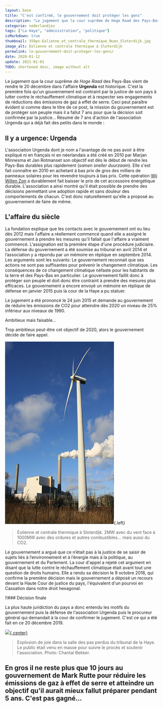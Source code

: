```yaml
---
layout: base
title: "C'est confirmé, le gouvernement doit protéger les gens"
description: "Le jugement que la cour suprême de Hoge Raad des Pays-Bas vient de rendre le 20 décembre dans l'affaire Urgenda est historique. C'est la première fois qu'un "
categorie: nederlandjes
tags: ["La Haye", "administration", "politique"]
isMarkdown: true
thumbnail: 359px-Eolienne_et_centrale_thermique_Nuon_Sloterdijk.jpg
image_alt: Éolienne et centrale thermique à Sloterdijk
permalink: le-gouvernement-doit-proteger-les-gens/
date: 2020-01-12
update: 2021-01-01
TODO: shortened desc, image without alt
---
```


Le jugement que la cour suprême *de Hoge Raad* des Pays-Bas vient de rendre le 20 décembre dans l'affaire **Urgenda** est historique. C'est la première fois qu'un gouvernement est contraint par la justice de son pays à lutter contre le réchauffement climatique et à respecter ses engagements de réductions des émissions de gaz à effet de serre. Ceci peut paraître évident si comme dans le titre de ce post, la mission du gouvernement est de protéger son peuple mais il a fallut 7 ans pour que la décision soit confirmée par la justice… Résumé de 7 ans d'action de l'association Urgenda qui a déjà fait des petits dans le monde :

## Il y a urgence: Urgenda
L'association Urgenda dont je nom a l'avantage de ne pas avoir à être expliqué ni en français ni en néerlandais a été créé en 2010 par Marjan Minnesma et Jan Rotmanset son objectif est dès le début de rendre les Pays-Bas durables plus rapidement (*samen sneller duurzaam*). Elle s'est fait connaître en 2010 en achetant à bas prix de gros des milliers de panneaux solaires pour les revendre toujours à bas prix. Cette opération [Wij Willen Zon](https://www.urgenda.nl/themas/klimaat-en-energie/wij-willen-zon/) a durablement fait baisser le prix de cet accessoire énergétique durable. L'association a ainsi montré qu'il était possible de prendre des décisions permettant une adoption rapide et sans douleur des comportements de chacun. C'est donc naturellement qu'elle a proposé au gouvernement de faire de même.

## L'affaire du siècle
La fondation explique que les contacts avec le gouvernement ont eu lieu dès 2012 mais l'affaire a réellement commencé quand elle a assigné le gouvernement à prendre les mesures qu'il fallait que l'affaire a vraiment commencé. L'assignation est la première étape d'une procédure judiciaire. La défense du gouvernement a été soumise au tribunal en avril 2014 et l’association y a répondu par un mémoire en réplique en septembre 2014. Les arguments sont les suivants: Le gouvernement reconnait que ses actions ne sont pas suffisantes pour prévenir le changement climatique. Les conséquences de ce changement climatique néfaste pour les habitants de la terre et des Pays-Bas en particulier. Le gouvernement faillit donc à protéger son peuple et doit donc être contraint à prendre des mesures plus efficaces. Le gouvernement a encore envoyé un mémoire en réplique de défense en janvier 2015 puis la cour de la Haye a pu statuer.

Le jugement a été prononcé le 24 juin 2015 et demande au gouvernement de réduire les émissions de CO2 pour atteindre dès 2020  un niveau de 25% inférieur aux niveaux de 1990.

Ambitieux mais faisable…

Trop ambitieux peut-être cet objectif de 2020, alors le gouvernement décide de faire appel. 

![Éolienne et centrale thermique à Sloterdijk](359px-Eolienne_et_centrale_thermique_Nuon_Sloterdijk.jpg){.left} 
  
  
> Éolienne et centrale thermique à Sloterdijk. 2MW avec du vent face à 1000MW avec des ordures et autres combustibles… mais aussi du CO2.
<!-- HTML -->
<div class="clear"></div>
<!-- / HTML -->

Le gouvernement a argué que ce n’était pas à la justice de se saisir de sujets liés à l’environnement et à l’énergie mais à la politique, au gouvernement et du Parlement. La cour d'appel a rejeté cet argument en disant que la lutte contre le réchauffement climatique était avant tout une question de droits humains. Elle a rendu sa décision le 9 octobre 2018, qui confirme la première décision mais le gouvernement a déposé un recours devant la Haute Cour de justice du pays, l'équivalent d'un pourvoi en Cassation dans notre droit hexagonal. 

!!### Décision finale

La plus haute juridiction du pays a donc entendu les motifs du gouvernement puis la défense de l'association Urgenda puis le procureur général qui demandait à la cour de confirmer le jugement. C'est ce qui a été fait en ce 20 décembre 2019.

[![](.Klimaatzaak-credit-Chantal-Bekker-Urgenda-10-web-1024x683_m.jpg){.center}](/public/images/contribs/2020/Klimaatzaak-credit-Chantal-Bekker-Urgenda-10-web-1024x683.jpg)
> Explosion de joie dans la salle des pas perdus du tribunal de la Haye. Le public était venu en masse pour suivre le procès et soutenir l'association. Photo: Chantal Bekker.

En gros il ne reste plus que 10 jours au gouvernement de Mark Rutte pour réduire les émissions de gaz à effet de serre et atteindre un objectif qu'il aurait mieux fallut préparer pendant 5 ans. C'est pas gagné…
---
<!-- post notes:
https://www.urgenda.nl/en/themas/climate-case/climate-case-explained/ 
https://laffairedusiecle.net/les-pays-bas-condamnes-a-agir-contre-le-rechauffement-climatique/ 
https://secure.avaaz.org/campaign/en/climate_march_reportback/ 
https://www.urgenda.nl/en/themas/peoples-climate-march-2/
--->
